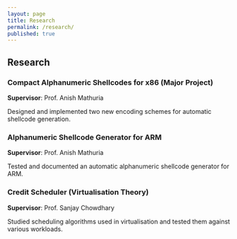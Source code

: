 ```yaml
---
layout: page
title: Research
permalink: /research/
published: true
---
```


## Research

### Compact Alphanumeric Shellcodes for x86 (Major Project)
**Supervisor**: Prof. Anish Mathuria

Designed and implemented two new encoding schemes for automatic shellcode generation.

### Alphanumeric Shellcode Generator for ARM
**Supervisor**: Prof. Anish Mathuria

Tested and documented an automatic alphanumeric shellcode generator for ARM.

### Credit Scheduler (Virtualisation Theory)
**Supervisor**: Prof. Sanjay Chowdhary

Studied scheduling algorithms used in virtualisation and tested them against various workloads.